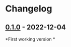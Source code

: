 # Changelog

## [0.1.0] - 2022-12-04

*First working version *

[0.1.0]: https://github.com/lmd-code/fpdf-grid-areas/releases/tag/v0.1.0
